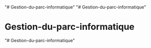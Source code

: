"# Gestion-du-parc-informatique" 
"# Gestion-du-parc-informatique" 
# Gestion-du-parc-informatique
"# Gestion-du-parc-informatique" 
